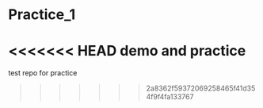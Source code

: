 # Practice_1

<<<<<<< HEAD
demo and practice
=======
test repo for practice 
>>>>>>> 2a8362f59372069258465f41d354f9f4fa133767
